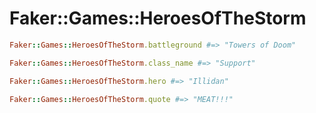 # Faker::Games::HeroesOfTheStorm

```ruby
Faker::Games::HeroesOfTheStorm.battleground #=> "Towers of Doom"

Faker::Games::HeroesOfTheStorm.class_name #=> "Support"

Faker::Games::HeroesOfTheStorm.hero #=> "Illidan"

Faker::Games::HeroesOfTheStorm.quote #=> "MEAT!!!"
```
